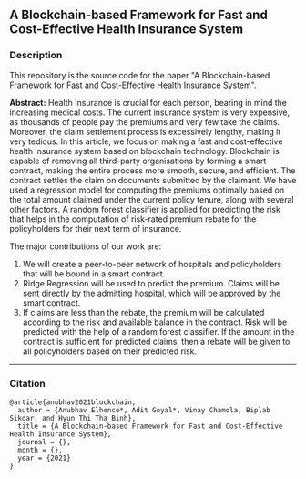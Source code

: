 ## A Blockchain-based Framework for Fast and Cost-Effective Health Insurance System

### <a name = "Description"> </a> Description
This repository is the source code for the paper "A Blockchain-based Framework for Fast and Cost-Effective Health Insurance System".

**Abstract:** Health Insurance is crucial for each person, bearing in mind the increasing medical costs. The current insurance system is very expensive, as thousands of people pay the premiums and very few take the claims. Moreover, the claim settlement process is excessively lengthy, making it very tedious. In this article, we focus on making a fast and cost-effective health insurance system based on blockchain technology. Blockchain is capable of removing all third-party organisations by forming a smart contract, making the entire process more smooth, secure, and efficient. The contract settles the claim on documents submitted by the claimant. We have used a regression model for computing the premiums optimally based on the total amount claimed under the current policy tenure, along with several other factors. A random forest classifier is applied for predicting the risk that helps in the computation of risk-rated premium rebate for the policyholders for their next term of insurance.

The major contributions of our work are:
1. We will create a peer-to-peer network of hospitals and policyholders that will be bound in a smart contract.
2. Ridge Regression will be used to predict the premium. Claims will be sent directly by the admitting hospital, which will be approved by the smart contract.
3. If claims are less than the rebate, the premium will be calculated according to the risk and available balance in the contract.  Risk will be predicted with the help of a random forest classifier. If the amount in the contract is sufficient for predicted claims, then a rebate will be given to all policyholders based on their predicted risk.

---

### <a name = "Citation"> </a> Citation
```
@article{anubhav2021blockchain,
  author = {Anubhav Elhence*, Adit Goyal*, Vinay Chamola, Biplab Sikdar, and Hyun Thi Tha Binh},
  title = {A Blockchain-based Framework for Fast and Cost-Effective Health Insurance System},
  journal = {},
  month = {},
  year = {2021}
}
```
